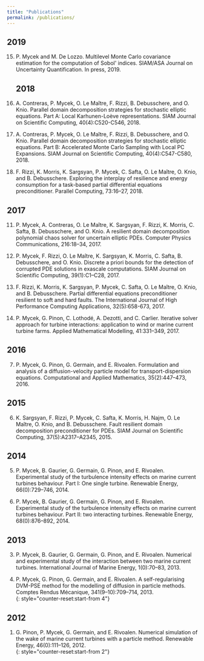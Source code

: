 ```yaml
---
title: "Publications"
permalink: /publications/
---
```


<div class="publi" markdown="1">

## 2019
15. P. Mycek and M. De Lozzo. Multilevel Monte Carlo covariance estimation for the computation of Sobol' indices. SIAM/ASA Journal on Uncertainty Quantification. In press, 2019.  
[<i class="far fa-file-pdf fa-lg"></i>](https://cerfacs.fr/wp-content/uploads/2019/09/technical_report18_128.pdf)

    ## 2018
14. A. Contreras, P. Mycek, O. Le Maître, F. Rizzi, B. Debusschere, and O. Knio. Parallel domain decomposition strategies for stochastic elliptic equations. Part A: Local Karhunen-Loève representations. SIAM Journal on Scientific Computing, 40(4):C520-C546, 2018.  
[<i class="ai ai-doi ai-lg"></i>](https://doi.org/10.1137/17M1132185) 
[<i class="far fa-file-pdf fa-lg"></i>](https://perso.limsi.fr/olm/archives/paper_DDA.pdf)

13. A. Contreras, P. Mycek, O. Le Maître, F. Rizzi, B. Debusschere, and O. Knio. Parallel domain decomposition strategies for stochastic elliptic equations. Part B: Accelerated Monte Carlo Sampling with Local PC Expansions. SIAM Journal on Scientific Computing, 40(4):C547-C580, 2018.  
[<i class="ai ai-doi ai-lg"></i>](https://doi.org/10.1137/17M1132197) 
[<i class="far fa-file-pdf fa-lg"></i>](https://perso.limsi.fr/olm/archives/paper_DDB.pdf)

12. F. Rizzi, K. Morris, K. Sargsyan, P. Mycek, C. Safta, O. Le Maître, O. Knio, and B. Debusschere. Exploring the interplay of resilience and energy consumption for a task-based partial differential equations preconditioner. Parallel Computing, 73:16–27, 2018.  
[<i class="ai ai-doi ai-lg"></i>](https://doi.org/10.1016/j.parco.2017.05.005) 
[<i class="far fa-file-pdf fa-lg"></i>](https://perso.limsi.fr/olm/archives/exa_ParCo.pdf)

## 2017
11. P. Mycek, A. Contreras, O. Le Maître, K. Sargsyan, F. Rizzi, K. Morris, C. Safta, B. Debusschere, and O. Knio. A resilient domain decomposition polynomial chaos solver for uncertain elliptic PDEs. Computer Physics Communications, 216:18–34, 2017.  
[<i class="ai ai-doi ai-lg"></i>](https://doi.org/10.1016/j.cpc.2017.02.015) 
[<i class="far fa-file-pdf fa-lg"></i>](https://perso.limsi.fr/olm/archives/resilience_uq.pdf)

10. P. Mycek, F. Rizzi, O. Le Maître, K. Sargsyan, K. Morris, C. Safta, B. Debusschere, and O. Knio. Discrete a priori bounds for the detection of corrupted PDE solutions in exascale computations. SIAM Journal on Scientific Computing, 39(1):C1–C28, 2017.  
[<i class="ai ai-doi ai-lg"></i>](https://doi.org/10.1137/15M1051786) 
[<i class="far fa-file-pdf fa-lg"></i>](https://perso.limsi.fr/olm/archives/resilience_bounds.pdf)

9. F. Rizzi, K. Morris, K. Sargsyan, P. Mycek, C. Safta, O. Le Maître, O. Knio, and B. Debusschere. Partial differential equations preconditioner resilient to soft and hard faults. The International Journal of High Performance Computing Applications, 32(5):658-673, 2017.  
[<i class="ai ai-doi ai-lg"></i>](https://doi.org/10.1177%2F1094342016684975) 

8. P. Mycek, G. Pinon, C. Lothodé, A. Dezotti, and C. Carlier. Iterative solver approach for turbine interactions: application to wind or marine current turbine farms. Applied Mathematical Modelling, 41:331–349, 2017.  
[<i class="ai ai-doi ai-lg"></i>](https://doi.org/10.1016/j.apm.2016.08.027) 

## 2016
7. P. Mycek, G. Pinon, G. Germain, and E. Rivoalen. Formulation and analysis of a diffusion-velocity particle model for transport-dispersion equations. Computational and Applied Mathematics, 35(2):447–473, 2016.  
[<i class="ai ai-doi ai-lg"></i>](https://doi.org/10.1007/s40314-014-0200-5) 
[<i class="far fa-file-pdf fa-lg"></i>](https://hal.archives-ouvertes.fr/hal-01087854/document)

## 2015
6. K. Sargsyan, F. Rizzi, P. Mycek, C. Safta, K. Morris, H. Najm, O. Le Maître, O. Knio, and B. Debusschere. Fault resilient domain decomposition preconditioner for PDEs. SIAM Journal on Scientific Computing, 37(5):A2317–A2345, 2015.  
[<i class="ai ai-doi ai-lg"></i>](https://doi.org/10.1137/15M1014474) 
[<i class="far fa-file-pdf fa-lg"></i>](https://perso.limsi.fr/olm/archives/resilience_fault.pdf)

## 2014
5. P. Mycek, B. Gaurier, G. Germain, G. Pinon, and E. Rivoalen. Experimental study of the turbulence intensity effects on marine current turbines behaviour. Part I: One single turbine. Renewable Energy, 66(0):729–746, 2014.  
[<i class="ai ai-doi ai-lg"></i>](https://doi.org/10.1137/15M1014474) 
[<i class="far fa-file-pdf fa-lg"></i>](https://archimer.ifremer.fr/doc/00175/28647/27171.pdf)

4. P. Mycek, B. Gaurier, G. Germain, G. Pinon, and E. Rivoalen. Experimental study of the turbulence intensity effects on marine current turbines behaviour. Part II: two interacting turbines. Renewable Energy, 68(0):876–892, 2014.  
[<i class="ai ai-doi ai-lg"></i>](https://doi.org/10.1016/j.renene.2013.12.048) 
[<i class="far fa-file-pdf fa-lg"></i>](https://archimer.ifremer.fr/doc/00175/28644/27110.pdf)

## 2013
3. P. Mycek, B. Gaurier, G. Germain, G. Pinon, and E. Rivoalen. Numerical and experimental study of the interaction between two marine current turbines. International Journal of Marine Energy, 1(0):70–83, 2013.  
[<i class="ai ai-doi ai-lg"></i>](https://doi.org/10.1016/j.ijome.2013.05.007) 
[<i class="far fa-file-pdf fa-lg"></i>](https://archimer.ifremer.fr/doc/00170/28165/26427.pdf)

2. P. Mycek, G. Pinon, G. Germain, and E. Rivoalen. A self-regularising DVM-PSE method for the modelling of diffusion in particle methods. Comptes Rendus Mécanique, 341(9–10):709–714, 2013.  
[<i class="ai ai-doi ai-lg"></i>](https://doi.org/10.1016/j.crme.2013.08.002) 
[<i class="far fa-file-pdf fa-lg"></i>](https://archimer.ifremer.fr/doc/00159/27006/25254.pdf)
{: style="counter-reset:start-from 4"}

## 2012
1. G. Pinon, P. Mycek, G. Germain, and E. Rivoalen. Numerical simulation of the wake of marine current turbines with a particle method. Renewable Energy, 46(0):111–126, 2012.  
[<i class="ai ai-doi ai-lg"></i>](https://doi.org/10.1016/j.renene.2012.03.037) 
[<i class="far fa-file-pdf fa-lg"></i>](https://archimer.ifremer.fr/doc/00087/19853/17616.pdf)
{: style="counter-reset:start-from 2"}

</div>
